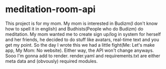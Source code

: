 # meditation-room-api
This project is for my mom.
My mom is interested in Budizm(I don't know how to spell it in english) and Budhists(People who do Budizm) do meditation.
My mom wanted me to create sign up/log in system for herself and her friends, he decided to do stuff like avatars, real-time text and you get my point.
So the day I wrote this we had a little fight(Me: Let's make app, My Mom: No website).
Either way, the API won't change anyways.
Sooo I'm gonna add to render.
render.yaml and requirements.txt are either meta data and (obvously) required modules.
